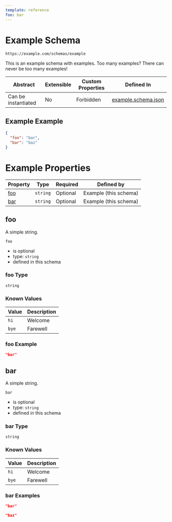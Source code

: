 ```yaml
---
template: reference
foo: bar
---
```


# Example Schema

```
https://example.com/schemas/example
```

This is an example schema with examples. Too many examples? There can never be too many examples!

| Abstract | Extensible | Custom Properties | Defined In |
|----------|------------|-------------------|------------|
| Can be instantiated | No | Forbidden | [example.schema.json](example.schema.json) |

## Example Example
```json
{
  "foo": "bar",
  "bar": "baz"
}
```

# Example Properties

| Property | Type | Required | Defined by |
|----------|------|----------|------------|
| [foo](#foo) | `string` | Optional | Example (this schema) |
| [bar](#bar) | `string` | Optional | Example (this schema) |

## foo

A simple string.

`foo`
* is optional
* type: `string`
* defined in this schema

### foo Type


`string`


### Known Values

| Value | Description |
|-------|-------------|
| `hi`  | Welcome     |
| `bye` | Farewell    |

### foo Example

```json
"bar"
```


## bar

A simple string.

`bar`
* is optional
* type: `string`
* defined in this schema

### bar Type


`string`


### Known Values

| Value | Description |
|-------|-------------|
| `hi`  | Welcome     |
| `bye` | Farewell    |

### bar Examples

```json
"bar"
```

```json
"baz"
```


